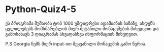 # Python-Quiz4-5

ეს პროგრამა მუშაობს ტოპ 1000 უმდიდრესი ადამიანის ბაზაზე,
ახდენს ცვლილებებს მომხმარებლის მიერ შეტანილი მონაცემების მიხედვით და გამოსახავს 3 დიაგრამას სხვადასხვა ინფორმაციის მიხედვით.

P.S Georgia ჩემს მიერ input-ით შეყვანილი მონაცემის გამო წერია.
